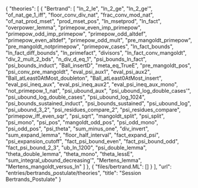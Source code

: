 {
    "theories": [
        {
            "Bertrand": [
                "ln_2_le",
                "ln_2_ge",
                "ln_2_ge'",
                "of_nat_ge_1_iff",
                "floor_conv_div_nat",
                "frac_conv_mod_nat",
                "of_nat_prod_mset",
                "prod_mset_pos",
                "ln_msetprod",
                "ln_fact",
                "overpower_lemma",
                "primepow_even_imp_primepow",
                "primepow_odd_imp_primepow",
                "primepow_odd_altdef",
                "primepow_even_altdef",
                "primepow_odd_mult",
                "pre_mangoldt_primepow",
                "pre_mangoldt_notprimepow",
                "primepow_cases",
                "ln_fact_bounds",
                "ln_fact_diff_bounds",
                "ln_primefact",
                "divisors",
                "ln_fact_conv_mangoldt",
                "div_2_mult_2_bds",
                "n_div_d_eq_1",
                "psi_bounds_ln_fact",
                "psi_bounds_induct",
                "Ball_insertD",
                "meta_eq_TrueE",
                "pre_mangoldt_pos",
                "psi_conv_pre_mangoldt",
                "eval_psi_aux1",
                "eval_psi_aux2",
                "Ball_atLeast0AtMost_doubleton",
                "Ball_atLeast0AtMost_insert",
                "eval_psi_ineq_aux",
                "eval_psi_ineq_aux2",
                "eval_psi_ineq_aux_mono",
                "not_primepow_1_nat",
                "psi_ubound_aux",
                "psi_ubound_log_double_cases'",
                "psi_ubound_log_double_cases",
                "psi_ubound_log_1024",
                "psi_bounds_sustained_induct",
                "psi_bounds_sustained",
                "psi_ubound_log",
                "psi_ubound_3_2",
                "psi_residues_compare_2",
                "psi_residues_compare",
                "primepow_iff_even_sqr",
                "psi_sqrt",
                "mangoldt_split",
                "psi_split",
                "psi_mono",
                "psi_pos",
                "mangoldt_odd_pos",
                "psi_odd_mono",
                "psi_odd_pos",
                "psi_theta",
                "sum_minus_one",
                "div_invert",
                "sum_expand_lemma",
                "floor_half_interval",
                "fact_expand_psi",
                "psi_expansion_cutoff",
                "fact_psi_bound_even",
                "fact_psi_bound_odd",
                "fact_psi_bound_2_3",
                "ub_ln_1200",
                "psi_double_lemma",
                "theta_double_lemma",
                "theta_mono",
                "theta_lessE",
                "sum_integral_ubound_decreasing'",
                "Mertens_lemma",
                "Mertens_mangoldt_versus_ln"
            ]
        },
        {
            "files/bertrand.ML": []
        }
    ],
    "url": "entries/bertrands_postulate/theories",
    "title": "Session Bertrands_Postulate"
}